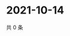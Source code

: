 # 2021-10-14

共 0 条

<!-- BEGIN WEIBO -->
<!-- 最后更新时间 Thu Oct 14 2021 02:01:11 GMT+0800 (China Standard Time) -->

<!-- END WEIBO -->
